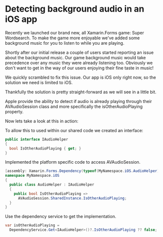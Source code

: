 # Detecting background audio in an iOS app

Recently we launched our brand new, all Xamarin.Forms game: Super Wordsearch. To make the game more enjoyable we've added some background music for you to listen to while you are playing.

Shortly after our initial release a couple of users started reporting an issue about the background music. Our game background music would take precedence over any music they were already listening too. Obviously we don't want to get in the way of our users enjoying their fine taste in music!

We quickly scrambled to fix this issue. Our app is iOS only right now, so the solution we need is limited to iOS.

Thankfully the solution is pretty straight-forward as we will see in a little bit.

Apple provide the ability to detect if audio is already playing through their AVAudioSession class and more specifically the isOtherAudioPlaying property.

Now lets take a look at this in action:

To allow this to used within our shared code we created an interface:

```csharp
public interface IAudioHelper  
{  
  bool IsOtherAudioPlaying { get; }  
}
```

Implemented the platform specific code to access AVAudioSession.

```csharp
[assembly: Xamarin.Forms.Dependency(typeof(MyNamespace.iOS.AudioHelper))]  
namespace MyNamespace.iOS  
{  
  public class AudioHelper : IAudioHelper  
  {  
    public bool IsOtherAudioPlaying => 
      AVAudioSession.SharedInstance.IsOtherAudioPlaying;  
  }  
}
```

Use the dependency service to get the implementation.

```csharp
var isOtherAudioPlaying =  
  DependencyService.Get<IAudioHelper>()?.IsOtherAudioPlaying ?? false;
```
